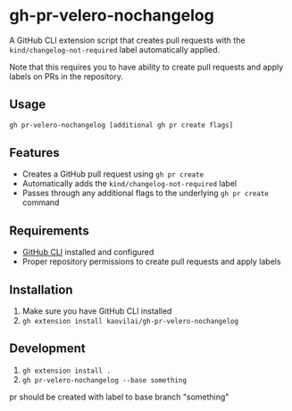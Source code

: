 # gh-pr-velero-nochangelog

A GitHub CLI extension script that creates pull requests with the `kind/changelog-not-required` label automatically applied.

Note that this requires you to have ability to create pull requests and apply labels on PRs in the repository.

## Usage

```bash
gh pr-velero-nochangelog [additional gh pr create flags]
```

## Features

- Creates a GitHub pull request using `gh pr create`
- Automatically adds the `kind/changelog-not-required` label
- Passes through any additional flags to the underlying `gh pr create` command

## Requirements

- [GitHub CLI](https://cli.github.com/) installed and configured
- Proper repository permissions to create pull requests and apply labels

## Installation

1. Make sure you have GitHub CLI installed
2. `gh extension install kaovilai/gh-pr-velero-nochangelog`

## Development
1. `gh extension install .`
2. `gh pr-velero-nochangelog --base something`

pr should be created with label to base branch "something"
